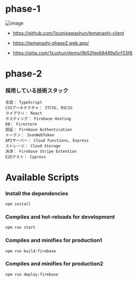 # phase-1

![image](https://user-images.githubusercontent.com/65071534/167672720-c0ba2b9b-020e-4e94-b73c-79280ba7f0ef.png)

- https://github.com/1zumisawashun/temanashi-client

- https://temanashi-phase2.web.app/

- https://qiita.com/1zushun/items/9b52fee68489a5cf33f8

# phase-2

### 採用している技術スタック

```
言語： TypeScript
CSSアーキテクチャ： ITCSS, RSCSS
ライブラリ： React
ホスティング： Firebase Hosting
DB： Firestore
認証： Firebase Authentication
トークン： JsonWebToken
APIサーバー： Cloud Functions, Express
ストレージ： Cloud Storage
決済： Firebase Stripe Extention
E2Eテスト： Cypress
```

# Available Scripts

### Install the dependencies

```
npm install
```

### Compiles and hot-reloads for development

```
npm run start
```

### Compiles and minifies for production1

```
npm run build:firebase
```

### Compiles and minifies for production2

```
npm run deploy:firebase
```
